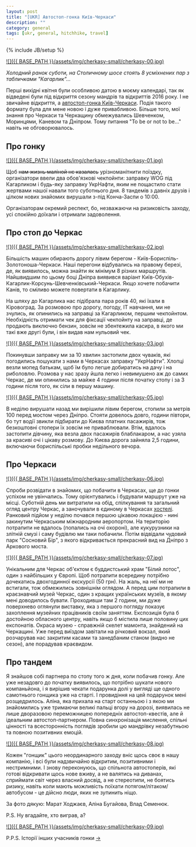 ```yaml
---
layout: post
title: "[UKR] Автостоп-гонка Київ-Черкаси"
description: ""
category: general
tags: [ukr, general, hitchhike, travel]
---
```

{% include JB/setup %}

<a href="{{ BASE_PATH }}/assets/img/cherkasy-original/cherkasy-00.jpg" target="_blank">![]({{ BASE_PATH }}/assets/img/cherkasy-small/cherkasy-00.jpg)</a>

*Холодний ранок суботи, на Столичному шосе стоять 8 усміхнених пар з табличками "Кагарлик"...*

Перші вихідні квітня були особливою датою в моєму календарі, так як відведені були під відкриття сезону мандрів та відкриттів 2016 року. І не звичайне відкриття, а <a href="https://www.facebook.com/events/1571989706425121/">автостоп-гонка Київ-Черкаси</a>.  Подія такого формату була для мене новою і дуже привабливою. Більше того, мої знання про Черкаси та Черкащину обмежувались Шевченком, Моринцями, Каневом та Дніпром. Тому питання "To be or not to be..." навіть не обговорювалось.

## Про гонку
<a href="{{ BASE_PATH }}/assets/img/cherkasy-original/cherkasy-01.jpg" target="_blank">![]({{ BASE_PATH }}/assets/img/cherkasy-small/cherkasy-01.jpg)</a>

Щоб ~~нам жизнь маліной нє казалась~~ урізноманітнити поїздку, організатори ввели два обов'язкові чекпойнти: заправку WOG під Кагарликом і будь-яку заправку УкрНафти, яким не пощастило стати жертвами нашої навали того суботнього дня. 8 тандемів з давніх друзів і цілком нових знайомих вирушали з-під Конча-Заспи о 10:00.

Організаторам окремий респект, бо, незважаючи на ризиковість заходу, усі спокійно доїхали і отримали задоволення.

## Про cтоп до Черкас

<a href="{{ BASE_PATH }}/assets/img/cherkasy-original/cherkasy-02.jpg" target="_blank">![]({{ BASE_PATH }}/assets/img/cherkasy-small/cherkasy-02.jpg)</a>

Більшість машин обирають дорогу лівим берегом - Київ-Бориспіль-Золотоноша-Черкаси. Наші перегони відбувались на правому березі, де, як виявилось, можна знайти як мінімум 8 різних маршрутів. Найшвидшим по цьому боці Дніпра виявився варіант Київ-Обухів-Кагарлик-Корсунь-Шевченківський-Черкаси. Якщо хочете побачити Канів, то сміливо можете повертати в Кагарлику. 

На шляху до Кагарлика нас підібрала пара років 40, які їхали в Кіровоград. За розмовою про дорогу, погоду, ІТ навчання, ми не зчулись, як опинились на заправці за Кагарликом, першим чекпойнтом. Необхідність отримати чек для фіксації чекпойнту на заправці, де продають виключно бензин, зовсім не збентежила касира, в якого ми такі вже другі були, і він видав нам нульовий чек.

<a href="{{ BASE_PATH }}/assets/img/cherkasy-original/cherkasy-03.jpg" target="_blank">![]({{ BASE_PATH }}/assets/img/cherkasy-small/cherkasy-03.jpg)</a>

Покинувши заправку ми за 10 хвилин застопили двох чуваків, які погодились пошукати з нами в Черкасах заправку "УкрНафти". Хлопці везли мопед батькам, щоб їм було легше добиратись на дачу і на риболовлю. Розмова у нас зразу йшла легко і невимушено аж до самих Черкас, де ми опинились за майже 4 години після початку стопу і за 3 години після того, як сіли в першу машину.
 
<a href="{{ BASE_PATH }}/assets/img/cherkasy-original/cherkasy-05.jpg" target="_blank">![]({{ BASE_PATH }}/assets/img/cherkasy-small/cherkasy-05.jpg)</a>

В неділю вирушати назад ми вирішили лівим берегом, стопили за метрів 100 перед мостом через Дніпро. Стояти довелось довго, години півтори, бо тут водії звикли підбирати до Києва платних пасажирів, тож безкоштовні стопери їх зовсім не приваблювали. Втім, вдалось застопити дівчину, яка везла двох пасажирів блаблакаром, а нас узяла за красиві очі і цікаву розмову. До Києва дорога зайняла 2,5 години, включаючи бориспільські пробки недільного вечора.

## Про Черкаси

<a href="{{ BASE_PATH }}/assets/img/cherkasy-original/cherkasy-06.jpg" target="_blank">![]({{ BASE_PATH }}/assets/img/cherkasy-small/cherkasy-06.jpg)</a>

Спроби розвідати в знайомих, що побачити в Черкасах, ще до гонки успіхом не увінчались. Тому орієнтувались і будували маршрут уже на місці. Суботній день ми витратили на обід, спілкування та загальний огляд центру Черкас, а заночували в єдиному в Черкасах <a href="http://www.booking.com/hotel/ua/pervyi-hostel-v-cherkassakh.uk.html">хостелі</a>. Ранковий підйом у неділю почався першою цікавою локацією - нині закинутим Черкаським міжнародним аеропортом. На територію потрапити не вдалось (попались на очі охороні), але кукурузники на злітній смузі і саму будівлю ми таки побачили. Потім відвідали чудовий парк "Сосновий Бір", з якого відкривається прекрасний вид на Дніпро з Аркового моста.

<a href="{{ BASE_PATH }}/assets/img/cherkasy-original/cherkasy-07.jpg" target="_blank">![]({{ BASE_PATH }}/assets/img/cherkasy-small/cherkasy-07.jpg)</a>

Унікальним для Черкас об'єктом є буддистський храм "Білий лотос", один з найбільших у Європі. Щоб потрапити всередину потрібно дочекатись двохгодинної екскурсії (50 грн). На жаль, на неї ми не встигали, тож обмежились зовнішнім оглядом. А перед цим потрапили в краєзнавчий музей Черкас, один з кращих українських музеїв, в якому мені доводилось бувати. Проходивши там 2 години, ми дуже поверхнево оглянули виставку, яка з першого погляду показує захоплення музейних працівників своїм заняттям. Експозиція була б достойною обласного центру, навіть якщо б містила лише половину цих експонатів. Окраса музею - справжній скелет мамонта, знайдений на Черкащині. Уже перед виїздом завітали на річковий вокзал, який розчарував нас закритим касами та занедбаним станом (видно не сезон), але порадував краєвидом.

## Про тандем

Я знайшов собі партнера по стопу того ж дня, коли побачив гонку. Але уже незадовго до початку виявилось, що потрібно шукати нового компаньйона, і я вирішив чекати подарунка долі у вигляді ще одного самотнього гонщика уже на старті. І провидіння на цей подарунок мені розщедрилось. Аліна, яка прихала на старт останньою і з якою ми знайомились уже тримаючи великі пальці вгору на дорозі, виявилась не лише дворазовою переможницею попередніх автостоп-квестів, але й ідеальним автостоп-партнером. Повна синхронізація мислення, спільні цінності та всесторонність поглядів зробили цю мандрівку незабутньою та повною позитивних емоцій.

<a href="{{ BASE_PATH }}/assets/img/cherkasy-original/cherkasy-08.jpg" target="_blank">![]({{ BASE_PATH }}/assets/img/cherkasy-small/cherkasy-08.jpg)</a>

Кожен "гонщик" цього неординарного заходу вніс щось своє в нашу компанію, і всі були надзвичайно відкритим, позитивними і нестримними. І знову переконуюсь, що спільнота автостоперів, які готові відкривати щось нове вживу, а не валятись на диванах, сприймати світ через власний досвід, а не стереотипи, не боятись ризику, навіть коли мають можливість поїхати потягом/літаком/автобусом - це дійсно люди, яких не зупинить ніщо.

За фото дякую: Марат Ходжаєв, Аліна Бугайова, Влад Семенюк.

P.S. Ну вгадайте, хто виграв, а?

<a href="{{ BASE_PATH }}/assets/img/cherkasy-original/cherkasy-09.jpg" target="_blank">![]({{ BASE_PATH }}/assets/img/cherkasy-small/cherkasy-09.jpg)</a>

P.P.S. Історії інших учасників гонки <a href="https://www.youtube.com/watch?v=PMgkjYwB9WY">-></a> 